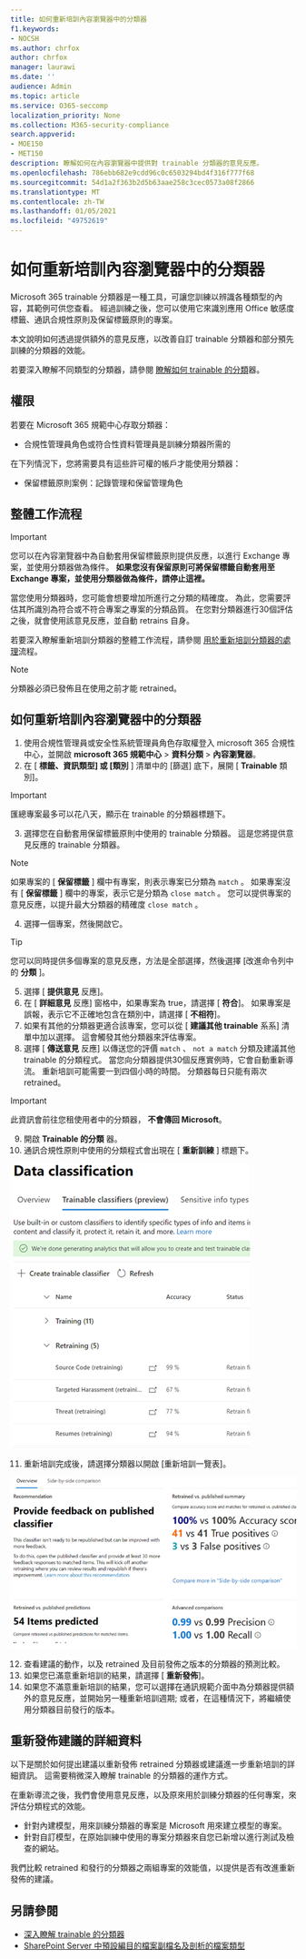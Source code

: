 ```yaml
---
title: 如何重新培訓內容瀏覽器中的分類器
f1.keywords:
- NOCSH
ms.author: chrfox
author: chrfox
manager: laurawi
ms.date: ''
audience: Admin
ms.topic: article
ms.service: O365-seccomp
localization_priority: None
ms.collection: M365-security-compliance
search.appverid:
- MOE150
- MET150
description: 瞭解如何在內容瀏覽器中提供對 trainable 分類器的意見反應。
ms.openlocfilehash: 786ebb682e9cdd96c0c6503294bd4f316f777f68
ms.sourcegitcommit: 54d1a2f363b2d5b63aae258c3cec0573a08f2866
ms.translationtype: MT
ms.contentlocale: zh-TW
ms.lasthandoff: 01/05/2021
ms.locfileid: "49752619"
---
```

# <a name="how-to-retrain-a-classifier-in-content-explorer"></a>如何重新培訓內容瀏覽器中的分類器

Microsoft 365 trainable 分類器是一種工具，可讓您訓練以辨識各種類型的內容，其範例可供您查看。 經過訓練之後，您可以使用它來識別應用 Office 敏感度標籤、通訊合規性原則及保留標籤原則的專案。

本文說明如何透過提供額外的意見反應，以改善自訂 trainable 分類器和部分預先訓練的分類器的效能。

若要深入瞭解不同類型的分類器，請參閱 [瞭解如何 trainable 的分類](classifier-learn-about.md)器。

## <a name="permissions"></a>權限

若要在 Microsoft 365 規範中心存取分類器：

- 合規性管理員角色或符合性資料管理員是訓練分類器所需的

在下列情況下，您將需要具有這些許可權的帳戶才能使用分類器：

- 保留標籤原則案例：記錄管理和保留管理角色 

## <a name="overall-workflow"></a>整體工作流程

> [!IMPORTANT]
> 您可以在內容瀏覽器中為自動套用保留標籤原則提供反應，以進行 Exchange 專案，並使用分類器做為條件。 **如果您沒有保留原則可將保留標籤自動套用至 Exchange 專案，並使用分類器做為條件，請停止這裡。**

當您使用分類器時，您可能會想要增加所進行之分類的精確度。 為此，您需要評估其所識別為符合或不符合專案之專案的分類品質。 在您對分類器進行30個評估之後，就會使用該意見反應，並自動 retrains 自身。

若要深入瞭解重新培訓分類器的整體工作流程，請參閱 [用於重新培訓分類器的處理](classifier-learn-about.md#retraining-classifiers)流程。

> [!NOTE]
> 分類器必須已發佈且在使用之前才能 retrained。

## <a name="how-to-retrain-a-classifier-in-content-explorer"></a>如何重新培訓內容瀏覽器中的分類器

1. 使用合規性管理員或安全性系統管理員角色存取權登入 microsoft 365 合規性中心，並開啟 **microsoft 365 規範中心**  >  **資料分類**  >  **內容瀏覽器**。 
2. 在 [ **標籤、資訊類型] 或 [類別** ] 清單中的 [篩選] 底下，展開 [ **Trainable** 類別]。

> [!IMPORTANT]
> 匯總專案最多可以花八天，顯示在 trainable 的分類器標題下。

3. 選擇您在自動套用保留標籤原則中使用的 trainable 分類器。 這是您將提供意見反應的 trainable 分類器。

> [!NOTE]
> 如果專案的 [ **保留標籤** ] 欄中有專案，則表示專案已分類為 `match` 。  如果專案沒有 [ **保留標籤** ] 欄中的專案，表示它是分類為 `close match` 。 您可以提供專案的意見反應，以提升最大分類器的精確度 `close match` 。 

4. 選擇一個專案，然後開啟它。
 
 > [!TIP]
> 您可以同時提供多個專案的意見反應，方法是全部選擇，然後選擇 [改進命令列中的 **分類** ]。

5. 選擇 [ **提供意見** 反應]。
6. 在 [ **詳細意見** 反應] 窗格中，如果專案為 true，請選擇 [ **符合**]。  如果專案是誤報，表示它不正確地包含在類別中，請選擇 [ **不相符**]。
7. 如果有其他的分類器更適合該專案，您可以從 [ **建議其他 trainable** 系系] 清單中加以選擇。 這會觸發其他分類器來評估專案。
8. 選擇 [ **傳送意見** 反應] 以傳送您的評價 `match` 、 `not a match` 分類及建議其他 trainable 的分類程式。 當您向分類器提供30個反應實例時，它會自動重新導流。 重新培訓可能需要一到四個小時的時間。 分類器每日只能有兩次 retrained。

> [!IMPORTANT]
> 此資訊會前往您租使用者中的分類器， **不會傳回 Microsoft**。

9. 開啟 **Trainable 的分類** 器。
10. 通訊合規性原則中使用的分類程式會出現在 [ **重新訓練** ] 標題下。

![以重新培訓狀態分類的分類器](../media/classifier-retraining.png)

11. 重新培訓完成後，請選擇分類器以開啟 [重新培訓一覽表]。

![分類器重新培訓結果概述](../media/classifier-retraining-overview.png)

12. 查看建議的動作，以及 retrained 及目前發佈之版本的分類器的預測比較。
13. 如果您已滿意重新培訓的結果，請選擇 [ **重新發佈**]。
14. 如果您不滿意重新培訓的結果，您可以選擇在通訊規範介面中為分類器提供額外的意見反應，並開始另一種重新培訓週期; 或者，在這種情況下，將繼續使用分類器目前發行的版本。 

## <a name="details-on-republishing-recommendations"></a>重新發佈建議的詳細資料

以下是關於如何提出建議以重新發佈 retrained 分類器或建議進一步重新培訓的詳細資訊。 這需要稍微深入瞭解 trainable 的分類器的運作方式。

在重新導流之後，我們會使用意見反應，以及原來用於訓練分類器的任何專案，來評估分類程式的效能。 

- 針對內建模型，用來訓練分類器的專案是 Microsoft 用來建立模型的專案。
- 針對自訂模型，在原始訓練中使用的專案分類器來自您已新增以進行測試及檢查的網站。

我們比較 retrained 和發行的分類器之兩組專案的效能值，以提供是否有改進重新發佈的建議。 

## <a name="see-also"></a>另請參閱

- [深入瞭解 trainable 的分類器](classifier-learn-about.md)
- [SharePoint Server 中預設編目的檔案副檔名及剖析的檔案類型](https://docs.microsoft.com/sharepoint/technical-reference/default-crawled-file-name-extensions-and-parsed-file-types)

